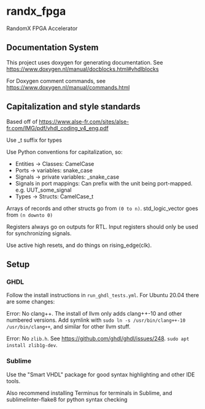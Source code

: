 # randx_fpga
RandomX FPGA Accelerator

## Documentation System

This project uses doxygen for generating documentation. See https://www.doxygen.nl/manual/docblocks.html#vhdlblocks

For Doxygen comment commands, see https://www.doxygen.nl/manual/commands.html


## Capitalization and style standards

Based off of https://www.alse-fr.com/sites/alse-fr.com/IMG/pdf/vhdl_coding_v4_eng.pdf

Use \_t suffix for types

Use Python conventions for capitalization, so:

- Entities -> Classes: CamelCase
- Ports -> variables: snake\_case
- Signals -> private variables: \_snake\_case
- Signals in port mappings: Can prefix with the unit being port-mapped. e.g. UUT\_some\_signal
- Types -> Structs: CamelCase_t

Arrays of records and other structs go from `(0 to n)`. std_logic_vector goes from `(n downto 0)`

Registers always go on outputs for RTL. Input registers should only be used for synchronizing signals.

Use active high resets, and do things on rising_edge(clk).

## Setup

### GHDL

Follow the install instructions in `run_ghdl_tests.yml`. For Ubuntu 20.04 there are some changes:

Error: No clang++. The install of llvm only adds clang++-10 and other numbered versions. Add symlink with `sudo ln -s /usr/bin/clang++-10 /usr/bin/clang++`, and similar for other llvm stuff.

Error: No `zlib.h`. See https://github.com/ghdl/ghdl/issues/248. `sudo apt install zlib1g-dev`.

### Sublime

Use the "Smart VHDL" package for good syntax highlighting and other IDE tools.

Also recommend installing Terminus for terminals in Sublime, and sublimelinter-flake8 for python syntax checking
